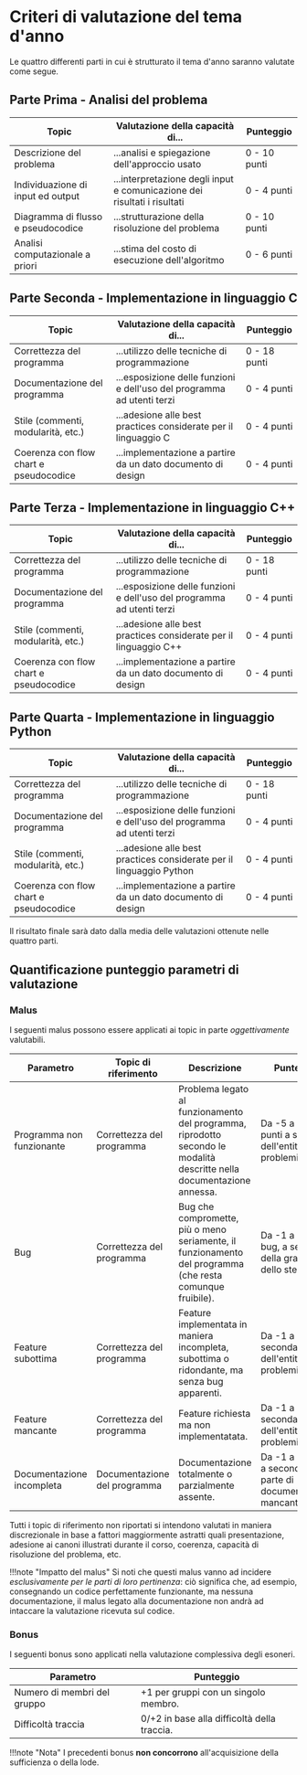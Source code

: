 # Criteri di valutazione del tema d'anno

Le quattro differenti parti in cui è strutturato il tema d'anno saranno valutate come segue.

## Parte Prima - Analisi del problema

| Topic                              | Valutazione della capacità di...                                         | Punteggio    |
| ---------------------------------- | ------------------------------------------------------------------------ | ------------ |
| Descrizione del problema           | ...analisi e spiegazione dell'approccio usato                            | 0 - 10 punti |
| Individuazione di input ed output  | ...interpretazione degli input e comunicazione dei risultati i risultati | 0 - 4 punti  |
| Diagramma di flusso e pseudocodice | ...strutturazione della risoluzione del problema                         | 0 - 10 punti |
| Analisi computazionale a priori    | ...stima del costo di esecuzione dell'algoritmo                          | 0 - 6 punti  |

## Parte Seconda - Implementazione in linguaggio C

| Topic                                  | Valutazione della capacità di...                                       | Punteggio    |
| -------------------------------------- | ---------------------------------------------------------------------- | ------------ |
| Correttezza del programma              | ...utilizzo delle tecniche di programmazione                           | 0 - 18 punti |
| Documentazione del programma           | ...esposizione delle funzioni e dell'uso del programma ad utenti terzi | 0 - 4 punti  |
| Stile (commenti, modularità, etc.)     | ...adesione alle best practices considerate per il linguaggio C        | 0 - 4 punti  |
| Coerenza con flow chart e pseudocodice | ...implementazione a partire da un dato documento di design            | 0 - 4 punti  |

## Parte Terza - Implementazione in linguaggio C++

| Topic                                  | Valutazione della capacità di...                                       | Punteggio    |
| -------------------------------------- | ---------------------------------------------------------------------- | ------------ |
| Correttezza del programma              | ...utilizzo delle tecniche di programmazione                           | 0 - 18 punti |
| Documentazione del programma           | ...esposizione delle funzioni e dell'uso del programma ad utenti terzi | 0 - 4 punti  |
| Stile (commenti, modularità, etc.)     | ...adesione alle best practices considerate per il linguaggio C++      | 0 - 4 punti  |
| Coerenza con flow chart e pseudocodice | ...implementazione a partire da un dato documento di design            | 0 - 4 punti  |

## Parte Quarta - Implementazione in linguaggio Python

| Topic                                  | Valutazione della capacità di...                                       | Punteggio    |
| -------------------------------------- | ---------------------------------------------------------------------- | ------------ |
| Correttezza del programma              | ...utilizzo delle tecniche di programmazione                           | 0 - 18 punti |
| Documentazione del programma           | ...esposizione delle funzioni e dell'uso del programma ad utenti terzi | 0 - 4 punti  |
| Stile (commenti, modularità, etc.)     | ...adesione alle best practices considerate per il linguaggio Python   | 0 - 4 punti  |
| Coerenza con flow chart e pseudocodice | ...implementazione a partire da un dato documento di design            | 0 - 4 punti  |

Il risultato finale sarà dato dalla media delle valutazioni ottenute nelle quattro parti.

## Quantificazione punteggio parametri di valutazione

### Malus

I seguenti malus possono essere applicati ai topic in parte _oggettivamente_ valutabili.

| Parametro                 | Topic di riferimento         | Descrizione                                                                                                            | Punteggio                                                          |
| ------------------------- | ---------------------------- | ---------------------------------------------------------------------------------------------------------------------- | ------------------------------------------------------------------ |
| Programma non funzionante | Correttezza del programma    | Problema legato al funzionamento del programma, riprodotto secondo le modalità descritte nella documentazione annessa. | Da -5 a -18 punti a seconda dell'entità dei problemi rilevati.     |
| Bug                       | Correttezza del programma    | Bug che compromette, più o meno seriamente, il funzionamento del programma (che resta comunque fruibile).              | Da -1 a -4 per bug, a seconda della gravità dello stesso.          |
| Feature subottima         | Correttezza del programma    | Feature implementata in maniera incompleta, subottima o ridondante, ma senza bug apparenti.                            | Da -1 a -2, a seconda dell'entità dei problemi rilevati.           |
| Feature mancante          | Correttezza del programma    | Feature richiesta ma non implementatata.                                                                               | Da -1 a -2, a seconda dell'entità dei problemi rilevati.           |
| Documentazione incompleta | Documentazione del programma | Documentazione totalmente o parzialmente assente.                                                                      | Da -1 a -4 punti a seconda della parte di documentazione mancante. |

Tutti i topic di riferimento non riportati si intendono valutati in maniera discrezionale in base a fattori maggiormente astratti quali presentazione, adesione ai canoni illustrati durante il corso, coerenza, capacità di risoluzione del problema, etc.

!!!note "Impatto del malus"
	Si noti che questi malus vanno ad incidere _esclusivamente per le parti di loro pertinenza_: ciò significa che, ad esempio, consegnando un codice perfettamente funzionante, ma nessuna documentazione, il malus legato alla documentazione non andrà ad intaccare la valutazione ricevuta sul codice.

### Bonus

I seguenti bonus sono applicati nella valutazione complessiva degli esoneri.

| Parametro                   | Punteggio                                   |
| --------------------------- | ------------------------------------------- |
| Numero di membri del gruppo | +1 per gruppi con un singolo membro.        |
| Difficoltà traccia          | 0/+2 in base alla difficoltà della traccia. |

!!!note "Nota"
	I precedenti bonus **non concorrono** all'acquisizione della sufficienza o della lode.

